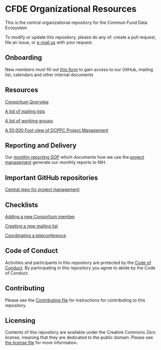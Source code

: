 # CFDE Organizational Resources

This is the central organizational repository for the Common Fund Data Ecosystem

To modify or update this repository, please do any of: create a pull
request, file an issue, or [e-mail us](mailto:autohelp+int+851+6545985337373134556@CFDE.groups.io) with your
request.

## Onboarding

New members *must* fill out [this form](https://forms.gle/H3ThBxzYYHdauaKJ8) to gain access to our 
GitHub, mailing list, calendars and other internal documents


## Resources

[Consortium Qverview](onboarding/consortium-overview.md#the-data-commons-pilot-phase-consortium)

[A list of mailing lists](00-MAILING-LISTS.md)

[A list of working groups](working-groups/README.md)

[A 50,000 Foot view of DCPPC Project
Management](project-management/README.md)


## Reporting and Delivery

Our [monthly reporting SOP](reporting/README.md) which documents how we
use the [project
management](https://github.com/dcppc/project-management) generate our monthly reports to NIH.


## Important GitHub repositories

[Central repo for project
management](https://github.com/nih-cfde/project-management/)

## Checklists

[Adding a new Consortium member](checklist-add-member.md)

[Creating a new mailing list](checklist-create-new-mailing-list.md)

[Coordinating a teleconference](checklist-organize-teleconf.md)

## Code of Conduct

Activities and participants in this repository are protected by the
[Code of Conduct](./CODE_OF_CONDUCT.md). By participating in this
repository you agree to abide by the Code of Conduct.

## Contributing

Please see the [Contributing file](./CONTRIBUTING.md) for instructions
for contributing to this repository.

## Licensing

Contents of this repository are available under the Creative Commons
Zero license, meaning that they are dedicated to the public domain.
Please see [the license file](./LICENSE.md) for more information.
